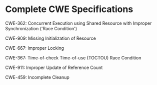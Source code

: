 

# Complete CWE Specifications

CWE-362: Concurrent Execution using Shared Resource with Improper Synchronization ('Race Condition')

CWE-909: Missing Initialization of Resource

CWE-667: Improper Locking

CWE-367: Time-of-check Time-of-use (TOCTOU) Race Condition

CWE-911: Improper Update of Reference Count

CWE-459: Incomplete Cleanup